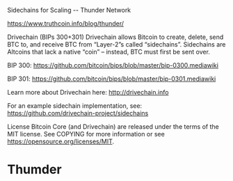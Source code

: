 Sidechains for Scaling -- Thunder Network

https://www.truthcoin.info/blog/thunder/

Drivechain (BIPs 300+301) Drivechain allows Bitcoin to create, delete, send BTC to, and receive BTC from “Layer-2”s called “sidechains”. Sidechains are Altcoins that lack a native “coin” – instead, BTC must first be sent over.

BIP 300: https://github.com/bitcoin/bips/blob/master/bip-0300.mediawiki

BIP 301: https://github.com/bitcoin/bips/blob/master/bip-0301.mediawiki

Learn more about Drivechain here: http://drivechain.info

For an example sidechain implementation, see: https://github.com/drivechain-project/sidechains

License Bitcoin Core (and Drivechain) are released under the terms of the MIT license. See COPYING for more information or see https://opensource.org/licenses/MIT.
# Thumder
